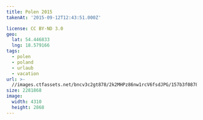 ```yaml
---
title: Polen 2015
takenAt: '2015-09-12T12:43:51.000Z'

license: CC BY-ND 3.0
geo:
  lat: 54.446833
  lng: 18.579166
tags:
  - polen
  - poland
  - urlaub
  - vacation
url: >-
  //images.ctfassets.net/bncv3c2gt878/2k2MHPz86nw1rcV6fsdJPG/157b3f087858949e1e069de22cf03cd3/polen-2015_25836864282_o
size: 2281868
image:
  width: 4310
  height: 2868
---
```

